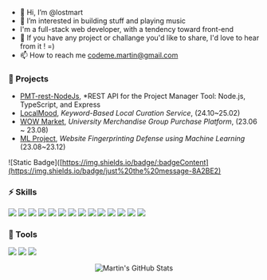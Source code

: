 - 👋 Hi, I’m @lostmart
- 👀 I’m interested in building stuff and playing music
- I'm a full-stack web developer, with a tendency toward front-end
- 🌱 If you have any project or challange you'd like to share, I'd love to hear from it !  =)
- 📫 How to reach me codeme.martin@gmail.com

### 🎀 Projects

- [PMT-rest-NodeJs](https://github.com/lostmart/PMT-rest-NodeJs), *REST API for the Project Manager Tool: Node.js, TypeScript, and Express
- [LocalMood](https://github.com/local-mood), *Keyword-Based Local Curation Service*, (24.10~25.02)
- [WOW Market](https://github.com/UMC-WOWMARKET), *University Merchandise Group Purchase Platform*, (23.06 ~ 23.08)
- [ML Project](https://github.com/geeoneee/Website-Fingerprinting), *Website Fingerprinting Defense using Machine Learning* (23.08~23.12)

![Static Badge]([https://img.shields.io/badge/:badgeContent](https://img.shields.io/badge/just%20the%20message-8A2BE2)



### ⚡ Skills
![](https://img.shields.io/badge/Python-3776AB?style=for-the-badge&logo=python&logoColor=white)
![](https://img.shields.io/badge/JavaScript-F7DF1E?style=for-the-badge&logo=JavaScript&logoColor=white)
![](https://img.shields.io/badge/TypeScript-007ACC?style=for-the-badge&logo=typescript&logoColor=white)
![](https://img.shields.io/badge/React-20232A?style=for-the-badge&logo=react&logoColor=61DAFB)
![](https://img.shields.io/badge/Tailwind_CSS-38B2AC?style=for-the-badge&logo=tailwind-css&logoColor=white)
![](https://img.shields.io/badge/HTML-239120?style=for-the-badge&logo=html5&logoColor=white)
![](https://img.shields.io/badge/CSS-239120?&style=for-the-badge&logo=css3&logoColor=white)
![](https://img.shields.io/badge/C-00599C?style=for-the-badge&logo=c&logoColor=white)
![](https://img.shields.io/badge/Java-ED8B00?style=for-the-badge&logo=openjdk&logoColor=white)
![](https://img.shields.io/badge/R-276DC3?style=for-the-badge&logo=r&logoColor=white)
![](https://img.shields.io/badge/styled--components-DB7093?style=for-the-badge&logo=styled-components&logoColor=white)
![](https://img.shields.io/badge/Spring-6DB33F?style=for-the-badge&logo=spring&logoColor=white)
![](https://img.shields.io/badge/Amazon_AWS-232F3E?style=for-the-badge&logo=amazon-aws&logoColor=white)
![](https://img.shields.io/badge/Next.js-000?logo=nextdotjs&logoColor=fff&style=for-the-badge)


### 🔧 Tools
![](https://img.shields.io/badge/Slack-4A154B?style=for-the-badge&logo=slack&logoColor=white)
![](https://img.shields.io/badge/Discord-7289DA?style=for-the-badge&logo=discord&logoColor=white)
![](https://img.shields.io/badge/GitHub-100000?style=for-the-badge&logo=github&logoColor=white)



<div align="center">
  <img src="https://github-readme-stats.vercel.app/api?username=lostmart&show_icons=true&theme=dark" alt="Martin's GitHub Stats">
</div>
<!--
**geeoneee/geeoneee** is a ✨ _special_ ✨ repository because its `README.md` (this file) appears on your GitHub profile.

Here are some ideas to get you started:

- 🔭 I’m currently working on ...
- 🌱 I’m currently learning ...
- 👯 I’m looking to collaborate on ...
- 🤔 I’m looking for help with ...
- 💬 Ask me about ...
- 📫 How to reach me: ...
- 😄 Pronouns: ...
- ⚡ Fun fact: ...
-->
